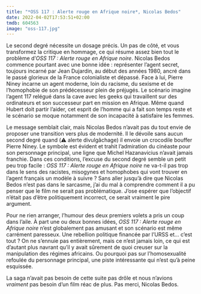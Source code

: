 ```yaml
---
title: "*OSS 117 : Alerte rouge en Afrique noire*, Nicolas Bedos"
date: 2022-04-02T17:53:51+02:00
tmdb: 604563 
image: "oss-117.jpg"
---
```


Le second degré nécessite un dosage précis. Un pas de côté, et vous transformez la critique en hommage, ce qui résume assez bien tout le problème d’*OSS 117 : Alerte rouge en Afrique noire*. Nicolas Bedos commence pourtant avec une bonne idée : représenter l’agent secret, toujours incarné par Jean Dujardin, au début des années 1980, ancré dans le passé glorieux de la France colonialiste et dépassé. Face à lui, Pierre Niney incarne un agent moderne, loin du racisme, du sexisme et de l’homophobie de son prédécesseur plein de préjugés. Le scénario imagine l’agent 117 relégué dans la cave avec les geeks qui travaillent sur des ordinateurs et son successeur part en mission en Afrique. Même quand Hubert doit partir l’aider, cet esprit de l’homme qui a fait son temps reste et le scénario se moque notamment de son incapacité à satisfaire les femmes.

Le message semblait clair, mais Nicolas Bedos n’avait pas du tout envie de proposer une transition vers plus de modernité. Il le dévoile sans aucun second degré quand (⚠️ alerte divulgâchage) il envoie un crocodile bouffer Pierre Niney. Le symbole est évident et trahit l’admiration du cinéaste pour son personnage principal, une ligne que Michel Hazanavicius n’avait jamais franchie. Dans ces conditions, l’excuse du second degré semble un petit peu trop facile : *OSS 117 : Alerte rouge en Afrique noire* ne va-t-il pas trop dans le sens des racistes, misogynes et homophobes qui vont trouver en l’agent français un modèle à suivre ? Sans aller jusqu’à dire que Nicolas Bedos n’est pas dans le sarcasme, j’ai du mal à comprendre comment il a pu penser que le film ne serait pas problématique. J’ose espérer que l’objectif n’était pas d’être politiquement incorrect, ce serait vraiment le pire argument.

Pour ne rien arranger, l’humour des deux premiers volets a pris un coup dans l’aile. À part une ou deux bonnes idées, *OSS 117 : Alerte rouge en Afrique noire* n’est globalement pas amusant et son scénario est même carrément paresseux. Une rebellion politique financée par l’URSS et… c’est tout ? On ne s’ennuie pas entièrement, mais ce n’est jamais loin, ce qui est d’autant plus navrant qu’il y avait sûrement de quoi creuser sur la manipulation des régimes africains. Ou pourquoi pas sur l’homosexualité refoulée du personnage principal, une piste intéressante qui n’est qu’à peine esquissée. 

La saga n’avait pas besoin de cette suite pas drôle et nous n’avions *vraiment* pas besoin d’un film réac de plus. Pas merci, Nicolas Bedos. 